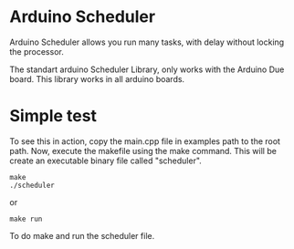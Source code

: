 # Arduino Scheduler
Arduino Scheduler allows you run many tasks, with delay without locking the processor.

The standart arduino Scheduler Library, only works with the Arduino Due board.
This library works in all arduino boards.

# Simple test
To see this in action, copy the main.cpp file in examples path to the root path.
Now, execute the makefile using the make command.
This will be create an executable binary file called "scheduler".

    make
    ./scheduler

or

    make run

To do make and run the scheduler file.
